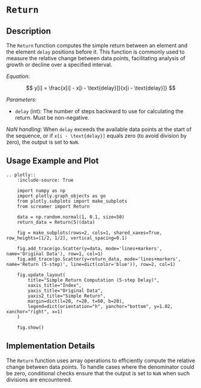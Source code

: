 # `Return`

## Description

The `Return` function computes the simple return between an element and the element `delay` positions before it. This function is commonly used to measure the relative change between data points, facilitating analysis of growth or decline over a specified interval.

*Equation*:

$$
y[i] = \frac{x[i] - x[i - \text{delay}]}{x[i - \text{delay}]}
$$

*Parameters*:

- `delay` (int): The number of steps backward to use for calculating the return. Must be non-negative.

*NaN handling*: When `delay` exceeds the available data points at the start of the sequence, or if `x[i - \text{delay}]` equals zero (to avoid division by zero), the output is set to `NaN`.

## Usage Example and Plot

```{eval-rst}
.. plotly::
    :include-source: True

    import numpy as np
    import plotly.graph_objects as go
    from plotly.subplots import make_subplots
    from screamer import Return

    data = np.random.normal(1, 0.1, size=50)
    return_data = Return(5)(data)

    fig = make_subplots(rows=2, cols=1, shared_xaxes=True, row_heights=[1/2, 1/2], vertical_spacing=0.1)

    fig.add_trace(go.Scatter(y=data, mode='lines+markers', name='Original Data'), row=1, col=1)
    fig.add_trace(go.Scatter(y=return_data, mode='lines+markers', name='Return (5-step)', line=dict(color='blue')), row=2, col=1)

    fig.update_layout(
        title="Simple Return Computation (5-step Delay)",
        xaxis_title="Index",
        yaxis_title="Original Data",
        yaxis2_title="Simple Return",
        margin=dict(l=20, r=20, t=60, b=20),
        legend=dict(orientation="h", yanchor="bottom", y=1.02, xanchor="right", x=1)
    )

    fig.show()
```

## Implementation Details

The `Return` function uses array operations to efficiently compute the relative change between data points. To handle cases where the denominator could be zero, conditional checks ensure that the output is set to `NaN` when such divisions are encountered.
